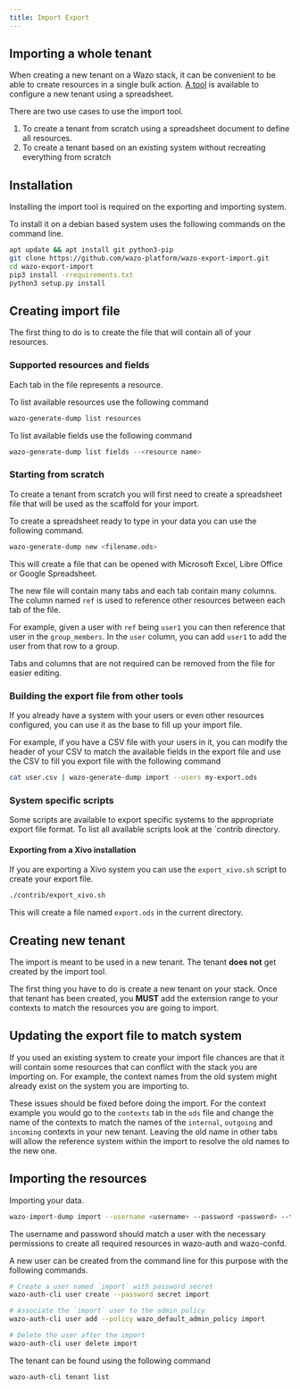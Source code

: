 ```yaml
---
title: Import Export
---
```


## Importing a whole tenant

When creating a new tenant on a Wazo stack, it can be convenient to be able to create resources in a
single bulk action. [A tool](https://github.com/wazo-platform/wazo-export-import) is available to
configure a new tenant using a spreadsheet.

There are two use cases to use the import tool.

1. To create a tenant from scratch using a spreadsheet document to define all resources.
2. To create a tenant based on an existing system without recreating everything from scratch

## Installation

Installing the import tool is required on the exporting and importing system.

To install it on a debian based system uses the following commands on the command line.

```sh
apt update && apt install git python3-pip
git clone https://github.com/wazo-platform/wazo-export-import.git
cd wazo-export-import
pip3 install -rrequirements.txt
python3 setup.py install
```

## Creating import file

The first thing to do is to create the file that will contain all of your resources.

### Supported resources and fields

Each tab in the file represents a resource.

To list available resources use the following command

```sh
wazo-generate-dump list resources
```

To list available fields use the following command

```sh
wazo-generate-dump list fields --<resource name>
```

### Starting from scratch

To create a tenant from scratch you will first need to create a spreadsheet file that will be used
as the scaffold for your import.

To create a spreadsheet ready to type in your data you can use the following command.

```sh
wazo-generate-dump new <filename.ods>
```

This will create a file that can be opened with Microsoft Excel, Libre Office or Google Spreadsheet.

The new file will contain many tabs and each tab contain many columns. The column named `ref` is
used to reference other resources between each tab of the file.

For example, given a user with `ref` being `user1` you can then reference that user in the
`group_members`. In the `user` column, you can add `user1` to add the user from that row to a group.

Tabs and columns that are not required can be removed from the file for easier editing.

### Building the export file from other tools

If you already have a system with your users or even other resources configured, you can use it as
the base to fill up your import file.

For example, if you have a CSV file with your users in it, you can modify the header of your CSV to
match the available fields in the export file and use the CSV to fill you export file with the
following command

```sh
cat user.csv | wazo-generate-dump import --users my-export.ods
```

### System specific scripts

Some scripts are available to export specific systems to the appropriate export file format. To list
all available scripts look at the `contrib directory.

#### Exporting from a Xivo installation

If you are exporting a Xivo system you can use the `export_xivo.sh` script to create your export
file.

```sh
./contrib/export_xivo.sh
```

This will create a file named `export.ods` in the current directory.

## Creating new tenant

The import is meant to be used in a new tenant. The tenant **does not** get created by the import
tool.

The first thing you have to do is create a new tenant on your stack. Once that tenant has been
created, you **MUST** add the extension range to your contexts to match the resources you are going
to import.

## Updating the export file to match system

If you used an existing system to create your import file chances are that it will contain some
resources that can conflict with the stack you are importing on. For example, the context names from
the old system might already exist on the system you are importing to.

These issues should be fixed before doing the import. For the context example you would go to the
`contexts` tab in the `ods` file and change the name of the contexts to match the names of the
`internal`, `outgoing` and `incoming` contexts in your new tenant. Leaving the old name in other
tabs will allow the reference system within the import to resolve the old names to the new one.

## Importing the resources

Importing your data.

```sh
wazo-import-dump import --username <username> --password <password> --tenant <tenant-uuid> <filename.ods>
```

The username and password should match a user with the necessary permissions to create all required
resources in wazo-auth and wazo-confd.

A new user can be created from the command line for this purpose with the following commands.

```sh
# Create a user named `import` with password secret
wazo-auth-cli user create --password secret import

# Associate the `import` user to the admin policy
wazo-auth-cli user add --policy wazo_default_admin_policy import

# Delete the user after the import
wazo-auth-cli user delete import
```

The tenant can be found using the following command

```sh
wazo-auth-cli tenant list
```
